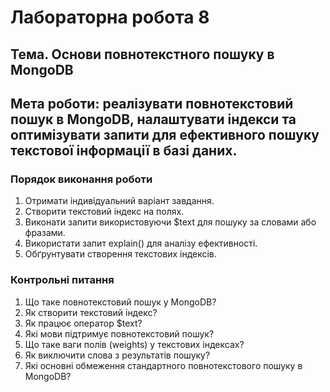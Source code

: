 # **Лабораторна робота 8**

## **Тема**. Основи повнотекстного пошуку в MongoDB

## **Мета роботи**: реалізувати повнотекстовий пошук в MongoDB, налаштувати індекси та оптимізувати запити для ефективного пошуку текстової інформації в базі даних.


### Порядок виконання роботи

1. Отримати індивідуальний варіант завдання.
2. Створити текстовий індекс на полях.
3. Виконати запити  використовуючи $text для пошуку за словами або фразами.
4. Використати запит explain() для аналізу ефективності.
5. Обґрунтувати створення текстових індексів.

### Контрольні питання
1. Що таке повнотекстовий пошук у MongoDB?
2. Як створити текстовий індекс?
3. Як працює оператор $text?
4. Які мови підтримує повнотекстовий пошук?  
5. Що таке ваги полів (weights) у текстових індексах?
6. Як виключити слова з результатів пошуку?
8. Які основні обмеження стандартного повнотекстового пошуку в MongoDB?
